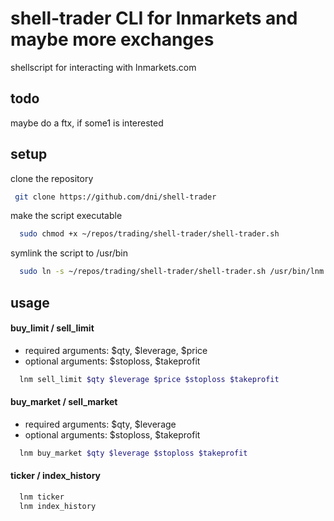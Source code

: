 # shell-trader CLI for lnmarkets and maybe more exchanges
shellscript for interacting with lnmarkets.com

## todo
maybe do a ftx, if some1 is interested


## setup
clone the repository
```sh
 git clone https://github.com/dni/shell-trader
```
make the script executable
```sh
  sudo chmod +x ~/repos/trading/shell-trader/shell-trader.sh
```
symlink the script to /usr/bin
```sh
  sudo ln -s ~/repos/trading/shell-trader/shell-trader.sh /usr/bin/lnm
```

## usage

#### buy_limit / sell_limit
* required arguments: $qty, $leverage, $price
* optional arguments: $stoploss, $takeprofit
```sh
  lnm sell_limit $qty $leverage $price $stoploss $takeprofit
```

#### buy_market / sell_market
* required arguments: $qty, $leverage
* optional arguments: $stoploss, $takeprofit
```sh
  lnm buy_market $qty $leverage $stoploss $takeprofit
```
#### ticker / index_history
```sh
  lnm ticker
  lnm index_history
```

